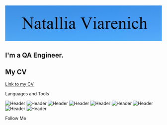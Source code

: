 [![Header](https://github.com/Natallia27/Natallia27/blob/main/assets/1.png)](https://www.linkedin.com/in/natallia-viarenich/)

## I'm a QA Engineer. 
## My CV
[Link to my CV](https://drive.google.com/file/d/1LP_RmND_gmT36EHhp8Rdd1T2BWxarQzr/view?usp=share_link)

Languages and Tools

![Header](https://img.shields.io/badge/Jira-00B6F1?style=for-the-badge&logo=jira&logoColor=136b1)
![Header](https://img.shields.io/badge/AzureDevops-00B6F1?style=for-the-badge&logo=azuredevops&logoColor=0074d0)
![Header](https://img.shields.io/badge/Postman-00B6F1?style=for-the-badge&logo=postman&logoColor=f76935)
![Header](https://img.shields.io/badge/MySQL-00B6F1?style=for-the-badge&logo=mysql&logoColor=00618a)
![Header](https://img.shields.io/badge/Github-00B6F1?style=for-the-badge&logo=github&logoColor=8cc4d7)
![Header](https://img.shields.io/badge/DevTools-00B6F1?style=for-the-badge&logo=googlechrome&logoColor=2674f2)
![Header](https://img.shields.io/badge/AndroidStudio-00B6F1?style=for-the-badge&logo=androidstudio&logoColor=3ad07d)
![Header](https://img.shields.io/badge/Fiddler-00B6F1?style=for-the-badge&logo=fiddler&logoColor=8cc4d7)
![Header](https://img.shields.io/badge/CharlesProxy-00B6F1?style=for-the-badge&logo=charlesproxy&logoColor=8cc4d7)

Follow Me
